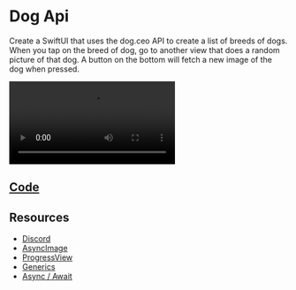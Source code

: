 # Dog Api

Create a SwiftUI that uses the dog.ceo API to create a list of breeds of dogs.  When you tap on the breed of dog, go to another view that does a random picture of that dog.  A button on the bottom will fetch a new image of the dog when pressed.

<video controls>
    <source src="https://storage.googleapis.com/noah-education-videos/swiftui/6-dog-api.mp4"
            type="video/mp4">
</video>

## [Code](https://github.com/phptuts/ios-mini-projects/tree/main/DogApiApp/DogApiApp)

## Resources

- [Discord](https://discord.gg/Jwv7xaPRMS)
- [AsyncImage](https://www.hackingwithswift.com/quick-start/swiftui/how-to-load-a-remote-image-from-a-url)
- [ProgressView](https://www.hackingwithswift.com/quick-start/swiftui/how-to-show-progress-on-a-task-using-progressview)
- [Generics](https://www.hackingwithswift.com/books/ios-swiftui/using-generics-to-load-any-kind-of-codable-data)
- [Async / Await](https://www.hackingwithswift.com/swift/5.5/async-await)